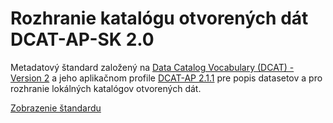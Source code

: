 # Rozhranie katalógu otvorených dát DCAT-AP-SK 2.0
Metadatový štandard založený na [Data Catalog Vocabulary (DCAT) - Version 2][DCAT2] a jeho aplikačnom profile [DCAT-AP 2.1.1][DCAT-AP-2.1.1] pre popis datasetov a pro rozhranie lokálných katalógov otvorených dát.

[Zobrazenie štandardu][PREVIEW]

[DCAT2]: https://www.w3.org/TR/vocab-dcat-2/ "Data Catalog Vocabulary (DCAT) - Version 2"
[DCAT-AP-2.1.1]: https://joinup.ec.europa.eu/collection/semantic-interoperability-community-semic/solution/dcat-application-profile-data-portals-europe/release/211 "DCAT Application Profile for data portals in Europe (DCAT-AP) 2.1.1"
[PREVIEW]: https://htmlpreview.github.io/?https://github.com/datova-kancelaria/dcat-ap-sk-2.0/blob/main/index.html

